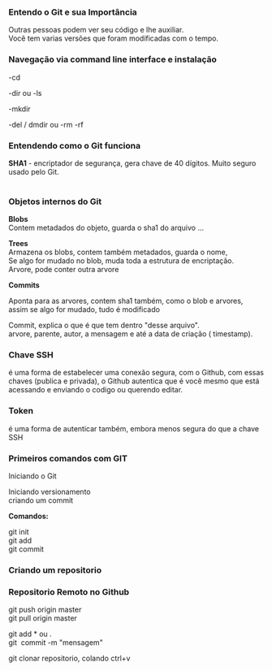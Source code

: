 ### Entendo o Git e sua Importância

Outras pessoas podem ver seu código e lhe auxiliar.  
Você tem varias versões que foram modificadas com o tempo.  



### Navegação via command line interface e instalação

-cd 

-dir ou -ls

-mkdir

-del / dmdir ou -rm -rf


### Entendendo como o Git funciona

**SHA1** - encriptador de segurança, gera chave de 40 dígitos. Muito seguro usado
pelo Git.  
 

### Objetos internos do Git

**Blobs**  
Contem metadados do objeto, guarda o sha1 do arquivo ...  



**Trees**  
Armazena os blobs, contem também metadados, guarda o nome,  
Se algo for mudado no blob, muda toda a estrutura de encriptação.  
Arvore, pode conter outra arvore   



**Commits**

Aponta para as
arvores, contem sha1 também, como o blob e arvores, assim se algo for mudado,
tudo é modificado

Commit, explica o
que é que tem dentro "desse arquivo".  
arvore, parente, autor, a mensagem e até a data de criação ( timestamp).



### Chave SSH

é uma forma de estabelecer uma conexão segura, com o Github, com essas chaves
(publica e privada), o Github autentica que é você mesmo que está acessando e
enviando o codigo ou querendo editar.  



### Token

é uma forma de autenticar também, embora menos segura do que a chave SSH



### Primeiros comandos com GIT

Iniciando o Git

Iniciando
versionamento  
criando um commit  

**Comandos:**  

git init  
git add  
git commit  



### Criando um repositorio



### Repositorio Remoto no Github

git push origin master  
git pull origin master  

git add * ou .  
git  commit -m "mensagem"

git clonar repositorio, colando ctrl+v


